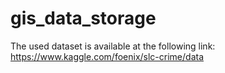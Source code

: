 # gis_data_storage
The used dataset is available at the following link: https://www.kaggle.com/foenix/slc-crime/data
